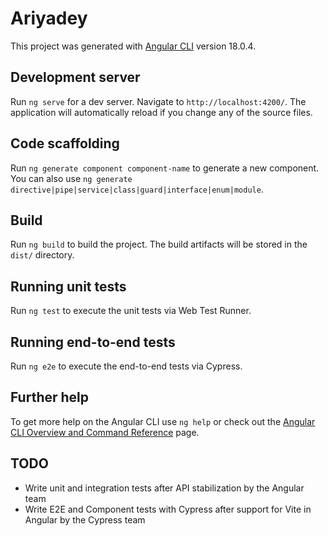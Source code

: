 # Ariyadey

This project was generated with [Angular CLI](https://github.com/angular/angular-cli) version 18.0.4.

## Development server

Run `ng serve` for a dev server. Navigate to `http://localhost:4200/`. The application will automatically reload if you change any of the source files.

## Code scaffolding

Run `ng generate component component-name` to generate a new component. You can also use `ng generate directive|pipe|service|class|guard|interface|enum|module`.

## Build

Run `ng build` to build the project. The build artifacts will be stored in the `dist/` directory.

## Running unit tests

Run `ng test` to execute the unit tests via Web Test Runner.

## Running end-to-end tests

Run `ng e2e` to execute the end-to-end tests via Cypress.

## Further help

To get more help on the Angular CLI use `ng help` or check out the [Angular CLI Overview and Command Reference](https://angular.dev/tools/cli) page.

## TODO

- Write unit and integration tests after API stabilization by the Angular team
- Write E2E and Component tests with Cypress after support for Vite in Angular by the Cypress team
